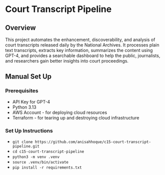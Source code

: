 # Court Transcript Pipeline

## Overview

This project automates the enhancement, discoverability, and analysis of court transcripts released daily by the National Archives. It processes plain text transcripts, extracts key information, summarizes the content using GPT-4, and provides a searchable dashboard to help the public, journalists, and researchers gain better insights into court proceedings.

## Manual Set Up

### Prerequisites
- API Key for GPT-4
- Python 3.13
- AWS Account - for deploying cloud resources
- Terraform - for tearing up and destroying cloud infrastructure

### Set Up Instructions
- `git clone https://github.com/anisahhoque/c15-court-transcript-pipeline.git`
- `cd c15-court-transcript-pipeline`
- `python3 -m venv .venv`
- `source .venv/bin/activate`
- `pip install -r requirements.txt`
